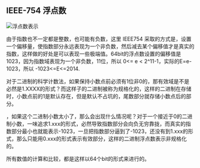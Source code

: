 ## IEEE-754 浮点数

![浮点数表示](https://segmentfault.com/image?src=https://ommw6ejay.qnssl.com/IEEE754_floating.jpg&objectId=1190000009084877&token=6dbb2ef31ffd33e204d811f766ace61a)

由于指数也不一定都是整数，也可能有负数，这里 IEEE754 采取的方式是，设置一个偏移量，使指数部分永远表现为一个非负数，然后减去某个偏移值才是真实的指数，这样做的好处是可以表现一些极端值。64bit的浮点数设置的偏移值是1023，因为指数域表现为一个非负数，11位，所以 0<= e < 2^11-1，实际的E=e-1023，所以 -1023<=E<=2014.  

对于二进制的科学计数法，如果保持小数点前必须有1位非0的，那有效域是不是必然是1.XXXX的形式？而这样子的二进制被称为规格化的，这样的二进制在存储时，小数点前的1是默认存在，但是默认不占坑的，尾数部分就存储小数点后的部分。  

，如果这个二进制小数太小了，那么会出现什么情况呢？对于一个接近于0的二进制小数，一味追求1.xxx的形式，必然导致指数部分会向负无穷靠拢，而真实的指数部分最小也就能表示-1023，一旦把指数部分逼到了-1023，还没有到1.xxx的形式，那么只能用0.xxx的形式表示有效部分，这样的二进制浮点数表示非规格化的。  

所有数值的计算和比较，都是这样以64个bit的形式来进行的。
